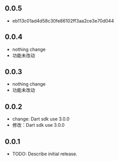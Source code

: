 ## 0.0.5

* eb113c01ad4d58c30fe86102ff3aa2ce3e70d044

## 0.0.4

* nothing change
* 功能未改动


## 0.0.3 

* nothing change
* 功能未改动

## 0.0.2

* change: Dart sdk use 3.0.0
* 修改：Dart sdk use 3.0.0

## 0.0.1

* TODO: Describe initial release.

